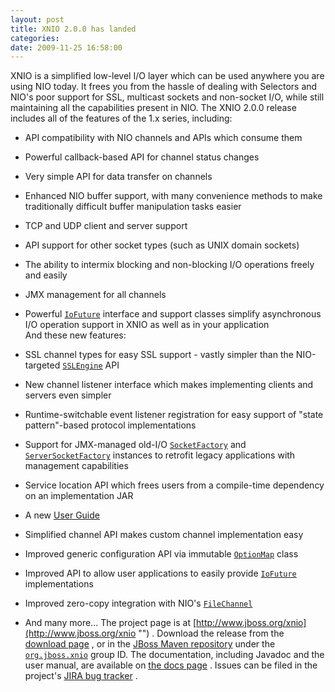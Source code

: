 ```yaml
---
layout: post
title: XNIO 2.0.0 has landed
categories: 
date: 2009-11-25 16:58:00
---
```

 XNIO is a simplified low-level I/O layer which can be used anywhere you are using NIO today. It frees you from the hassle of dealing with Selectors and NIO's poor support for SSL, multicast sockets and non-socket I/O, while still maintaining all the capabilities present in NIO. The XNIO 2.0.0 release includes all of the features of the 1.x series, including:

* API compatibility with NIO channels and APIs which consume them

* Powerful callback-based API for channel status changes

* Very simple API for data transfer on channels

* Enhanced NIO buffer support, with many convenience methods to make traditionally difficult buffer manipulation tasks easier

* TCP and UDP client and server support

* API support for other socket types (such as UNIX domain sockets)

* The ability to intermix blocking and non-blocking I/O operations freely and easily

* JMX management for all channels

* Powerful [`IoFuture`](http://docs.jboss.org/xnio/2.0/api/index.html?org/jboss/xnio/IoFuture.html "") interface and support classes simplify asynchronous I/O operation support in XNIO as well as in your application  
And these new features:

* SSL channel types for easy SSL support - vastly simpler than the NIO-targeted [`SSLEngine`](http://java.sun.com/javase/6/docs/api/index.html?javax/net/ssl/SSLEngine.html "") API

* New channel listener interface which makes implementing clients and servers even simpler

* Runtime-switchable event listener registration for easy support of "state pattern"-based protocol implementations

* Support for JMX-managed old-I/O [`SocketFactory`](http://java.sun.com/javase/6/docs/api/index.html?javax/net/SocketFactory.html "") and [`ServerSocketFactory`](http://java.sun.com/javase/6/docs/api/index.html?javax/net/ServerSocketFactory.html "") instances to retrofit legacy applications with management capabilities

* Service location API which frees users from a compile-time dependency on an implementation JAR

* A new [User Guide](http://www.jboss.org/xnio/docs "")

* Simplified channel API makes custom channel implementation easy

* Improved generic configuration API via immutable [`OptionMap`](http://docs.jboss.org/xnio/2.0/api/index.html?org/jboss/xnio/OptionMap.html "") class

* Improved API to allow user applications to easily provide [`IoFuture`](http://docs.jboss.org/xnio/2.0/api/index.html?org/jboss/xnio/IoFuture.html "") implementations

* Improved zero-copy integration with NIO's [`FileChannel`](http://java.sun.com/javase/6/docs/api/index.html?java/nio/channels/FileChannel.html "")

* And many more... The project page is at [http://www.jboss.org/xnio](http://www.jboss.org/xnio "") . Download the release from the [download page](http://www.jboss.org/xnio/downloads "") , or in the [JBoss Maven repository](http://repository.jboss.org/maven2 "") under the [`org.jboss.xnio`](http://repository.jboss.org/maven2/org/jboss/xnio "") group ID. The documentation, including Javadoc and the user manual, are available on [the docs page](http://www.jboss.org/xnio/docs "") . Issues can be filed in the project's [JIRA bug tracker](https://jira.jboss.org/jira/browse/XNIO "") .